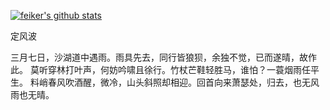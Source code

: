 [![feiker's github stats](https://github-readme-stats.vercel.app/api?username=feiker)](https://github.com/anuraghazra/github-readme-stats)

定风波

三月七日，沙湖道中遇雨。雨具先去，同行皆狼狈，余独不觉，已而遂晴，故作此。
莫听穿林打叶声，何妨吟啸且徐行。竹杖芒鞋轻胜马，谁怕？一蓑烟雨任平生。
料峭春风吹酒醒，微冷，山头斜照却相迎。回首向来萧瑟处，归去，也无风雨也无晴。
